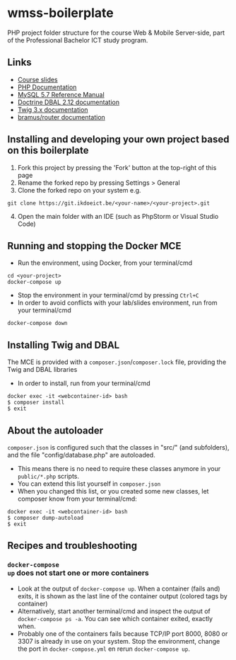 # wmss-boilerplate
PHP project folder structure for the course Web &amp; Mobile Server-side, part of the Professional Bachelor ICT study program.

## Links

* [Course slides](https://intern.ikdoeict.be/apps/leercentrum/courses/wmss-course-materials/)
* [PHP Documentation](https://www.php.net/docs.php)
* [MySQL 5.7 Reference Manual](https://dev.mysql.com/doc/refman/5.7/en/)
* [Doctrine DBAL 2.12 documentation](https://www.doctrine-project.org/projects/doctrine-dbal/en/2.12/index.html)
* [Twig 3.x documentation](https://twig.symfony.com/doc/3.x/)
* [bramus/router documentation](https://github.com/bramus/router)

## Installing and developing your own project based on this boilerplate

1. Fork this project by pressing the 'Fork' button at the top-right of this page
2. Rename the forked repo by pressing Settings > General
3. Clone the forked repo on your system e.g.
```shell
git clone https://git.ikdoeict.be/<your-name>/<your-project>.git
```
4. Open the main folder with an IDE (such as PhpStorm or Visual Studio Code)

## Running and stopping the Docker MCE

* Run the environment, using Docker, from your terminal/cmd
```shell
cd <your-project>
docker-compose up
```
* Stop the environment in your terminal/cmd by pressing <code>Ctrl+C</code>
* In order to avoid conflicts with your lab/slides environment, run from your terminal/cmd
```shell
docker-compose down
```

## Installing Twig and DBAL

The MCE is provided with a `composer.json`/`composer.lock` file, providing the Twig and DBAL libraries
* In order to install, run from your terminal/cmd
```shell
docker exec -it <webcontainer-id> bash
$ composer install
$ exit
```

## About the autoloader

`composer.json` is configured such that the classes in "src/" (and subfolders), and the file "config/database.php" are autoloaded.
* This means there is no need to require these classes anymore in your `public/*.php` scripts.
* You can extend this list yourself in `composer.json`
* When you changed this list, or you created some new classes, let composer know from your terminal/cmd:
```shell
docker exec -it <webcontainer-id> bash
$ composer dump-autoload
$ exit
```

## Recipes and troubleshooting

### <code>docker-compose up</code> does not start one or more containers
* Look at the output of <code>docker-compose up</code>. When a container (fails and) exits, it is shown as the last line of the container output (colored tags by container)
* Alternatively, start another terminal/cmd and inspect the output of <code>docker-compose ps -a</code>. You can see which container exited, exactly when.
* Probably one of the containers fails because TCP/IP port 8000, 8080 or 3307 is already in use on your system. Stop the environment, change the port in <code>docker-compose.yml</code> en rerun <code>docker-compose up</code>.


